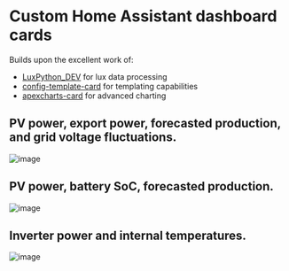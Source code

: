 # Custom Home Assistant dashboard cards 



Builds upon the excellent work of:
- [LuxPython_DEV](https://github.com/guybw/LuxPython_DEV) for lux data processing
- [config-template-card](https://github.com/iantrich/config-template-card) for templating capabilities
- [apexcharts-card](https://github.com/RomRider/apexcharts-card) for advanced charting

## PV power, export power, forecasted production, and grid voltage fluctuations.
![image](https://github.com/user-attachments/assets/708172c3-0a40-4e0e-9903-35ba094ea490)

## PV power, battery SoC, forecasted production.
![image](https://github.com/user-attachments/assets/7ed1899b-4b07-4017-9504-5b3bba9ebfe0)

## Inverter power and internal temperatures.
![image](https://github.com/user-attachments/assets/5be3c7a3-4e4e-4f04-b997-09033bc4bc21)
